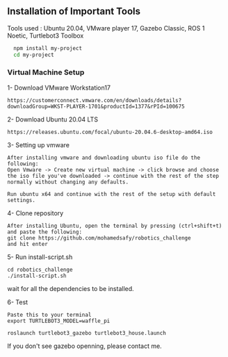 
## Installation of Important Tools

Tools used :
    Ubuntu 20.04, 
    VMware player 17,
    Gazebo Classic,
    ROS 1 Noetic,
    Turtlebot3 Toolbox

```bash
  npm install my-project
  cd my-project
```
### Virtual Machine Setup

1- Download VMware Workstation17 
```
https://customerconnect.vmware.com/en/downloads/details?downloadGroup=WKST-PLAYER-1701&productId=1377&rPId=100675
```
2- Download Ubuntu 20.04 LTS
```
https://releases.ubuntu.com/focal/ubuntu-20.04.6-desktop-amd64.iso
```
3- Setting up vmware
```
After installing vmware and downloading ubuntu iso file do the following:
Open Vmware -> Create new virtual machine -> click browse and choose the iso file you've downloaded -> continue with the rest of the step normally without changing any defaults.

Run ubuntu x64 and continue with the rest of the setup with default settings.
```
4- Clone repository
```
After installing Ubuntu, open the terminal by pressing (ctrl+shift+t) and paste the following:
git clone https://github.com/mohamedsafy/robotics_challenge
and hit enter
```
5- Run install-script.sh
```
cd robotics_challenge
./install-script.sh
```
wait for all the dependencies to be installed.

6- Test
```
Paste this to your terminal
export TURTLEBOT3_MODEL=waffle_pi

roslaunch turtlebot3_gazebo turtlebot3_house.launch
```
If you don't see gazebo openning, please contact me.
